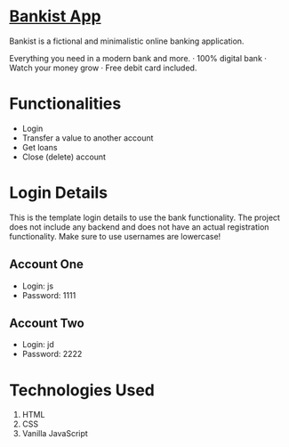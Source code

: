 <a href="https://bankist-vijay.netlify.app/"><h1>Bankist App</h1></a>
Bankist is a fictional and minimalistic online banking application.

Everything you need in a modern bank and more. · 100% digital bank · Watch your money grow · Free debit card included.

# Functionalities
- Login
- Transfer a value to another account
- Get loans
- Close (delete) account

# Login Details
This is the template login details to use the bank functionality. The project does not include any backend and does not have an actual registration functionality. Make sure to use usernames are lowercase!

## Account One
+ Login: js
+ Password: 1111
  
## Account Two
+ Login: jd
+ Password: 2222

# Technologies Used
1. HTML
2. CSS
3. Vanilla JavaScript
